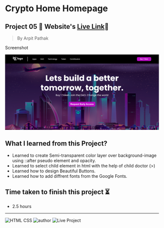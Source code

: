 # Crypto Home Homepage

## Project 05 🚀 Website's [Live Link](https://crypto-page-today.netlify.app/)🔗


>By Arpit Pathak

Screenshot

![project 05 screenshot](./screenshots/desktop.png)

## What I learned from this Project? 
- Learned to create Semi-transparent color layer over background-image using ::after pseudo element and opacity.
- Learned to select child element in html with the help of child doctor (>)
- Learned how to design Beautiful Buttons.
- Learned how to add diffrent fonts from the Google Fonts.


## Time taken to finish this project ⏳
- 2.5 hours
---
![HTML CSS](https://img.shields.io/badge/HTML-CSS-orange)
![author](https://img.shields.io/badge/By-Arpit--Pathak-blue)
![Live Project](https://img.shields.io/badge/Live--Project-5-green)

